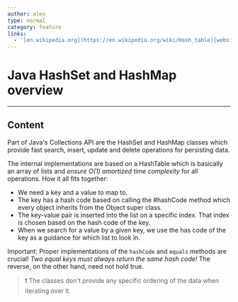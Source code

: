 ```yaml
---
author: alex
type: normal
category: feature
links:
  - '[en.wikipedia.org](https://en.wikipedia.org/wiki/Hash_table){website}'
---
```


# Java HashSet and HashMap overview


---

## Content

Part of Java's Collections API are the HashSet and HashMap classes which provide fast search, insert, update and delete operations for persisting data.

The internal implementations are based on a HashTable which is basically an array of lists and *ensure O(1) amortized time complexity* for all operations.
How it all fits together:

- We need a key and a value to map to.
- The key has a hash code based on calling the #hashCode method which every object inherits from the Object super class.
- The key-value pair is inserted into the list on a specific index. That index is chosen based on the hash code of the key.
- When we search for a value by a given key, we use the has code of the key as a guidance for which list to look in.

Important: Proper implementations of the `hashCode` and `equals` methods are crucial! *Two equal keys must always return the same hash code!* The reverse, on the other hand, need not hold true.

> ❗ The classes don't provide any specific ordering of the data when iterating over it.
 
